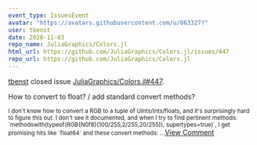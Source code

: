 ```yaml
---
event_type: IssuesEvent
avatar: "https://avatars.githubusercontent.com/u/863327?"
user: tbenst
date: 2020-11-03
repo_name: JuliaGraphics/Colors.jl
html_url: https://github.com/JuliaGraphics/Colors.jl/issues/447
repo_url: https://github.com/JuliaGraphics/Colors.jl
---
```


<a href='https://github.com/tbenst' target='_blank'>tbenst</a> closed issue <a href='https://github.com/JuliaGraphics/Colors.jl/issues/447' target='_blank'>JuliaGraphics/Colors.jl#447</a>.

<p>How to convert to float? / add standard convert methods?</p><small>I don't know how to convert a RGB to a tuple of UInts/Ints/floats, and it's surprisingly hard to figure this out. I don't see it documented, and when I try to find pertinent methods: `methodswith(typeof(RGB{N0f8}(100/255,2/255,20/255)), supertypes=true)`, I get promising hits like `float64` and these convert methods:...</small><a href='https://github.com/JuliaGraphics/Colors.jl/issues/447' target='_blank'>View Comment</a>